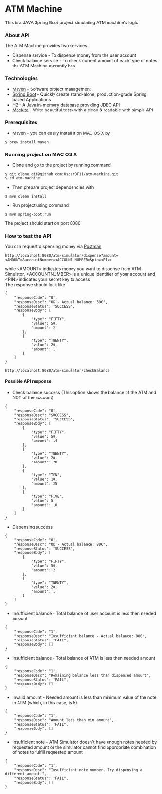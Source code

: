 # ATM Machine
This is a JAVA Spring Boot project simulating ATM machine's logic

### About API
The ATM Machine provides two services.
* Dispense service - To dispense money from the user account 
* Check balance service - To check current amount of each type of notes the ATM Machine currently has

### Technologies
* [Maven](https://maven.apache.org/) - Software project management
* [Spring Boot](https://projects.spring.io/spring-boot/) - Quickly create stand-alone, production-grade Spring based Applications
* [H2](http://www.h2database.com/html/main.html) - A Java in-memory database providing JDBC API
* [Mockito](http://site.mockito.org/) - Write beautiful tests with a clean & readable with simple API

### Prerequisites
* Maven - you can easily install it on MAC OS X by 
```
$ brew install maven
```

### Running project on MAC OS X
* Clone and go to the project by running command
```
$ git clone git@github.com:OscarBF11/atm-machine.git
$ cd atm-machine
```

* Then prepare project dependencies with
```
$ mvn clean install
```

* Run project using command
```
$ mvn spring-boot:run
```

The project should start on port 8080

### How to test the API
You can request dispensing money via [Postman](https://www.getpostman.com)
```
http://localhost:8080/atm-simulator/dispense?amount=<AMOUNT>&accountNumber=<ACCOUNT_NUMBER>&pin=<PIN>
```

while \<AMOUNT\> indicates money you want to dispense from ATM Simulator, \<ACCOUNTNUMBER\> is a unique identifier of your account and  \<PIN\> indicates your secret key to access
<br/>The response should look like
```
{
    "responseCode": "0",
    "responseDesc": "OK - Actual balance: 30€",
    "responseStatus": "SUCCESS",
    "responseBody": [
        {
            "type": "FIFTY",
            "value": 50,
            "amount": 2
        },
        {
            "type": "TWENTY",
            "value": 20,
            "amount": 1
        }
    ]
}
```

```
http://localhost:8080/atm-simulator/checkBalance
```
#### Possible API response
* Check balance success (This option shows the balance of the ATM and NOT of the account)
```
{
    "responseCode": "0",
    "responseDesc": "SUCCESS",
    "responseStatus": "SUCCESS",
    "responseBody": [
        {
            "type": "FIFTY",
            "value": 50,
            "amount": 14
        },
        {
            "type": "TWENTY",
            "value": 20,
            "amount": 20
        },
        {
            "type": "TEN",
            "value": 10,
            "amount": 25
        },
        {
            "type": "FIVE",
            "value": 5,
            "amount": 10
        }
    ]
}
```

* Dispensing success
```
{
    "responseCode": "0",
    "responseDesc": "OK - Actual balance: 80€",
    "responseStatus": "SUCCESS",
    "responseBody": [
        {
            "type": "FIFTY",
            "value": 50,
            "amount": 2
        },
        {
            "type": "TWENTY",
            "value": 20,
            "amount": 1
        }
    ]
}
```
* Insufficient balance - Total balance of user account is less then needed amount
```
{
    "responseCode": "1",
    "responseDesc": "Insufficient balance - Actual balance: 80€",
    "responseStatus": "FAIL",
    "responseBody": []
}
```

* Insufficient balance - Total balance of ATM is less then needed amount
```
{
    "responseCode": "1",
    "responseDesc": "Remaining balance less than dispensed amount",
    "responseStatus": "FAIL",
    "responseBody": []
}
```

* Invalid amount - Needed amount is less than minimum value of the note in ATM (which, in this case, is 5)
```
{
    "responseCode": "1",
    "responseDesc": "Amount less than min amount",
    "responseStatus": "FAIL",
    "responseBody": []
}
```

* Insufficient note - ATM Simulator doesn't have enough notes needed by requested amount or the simulator cannot find appropriate combination of notes to fulfill requested amount
```
{
    "responseCode": "1",
    "responseDesc": "Insufficient note number. Try dispensing a different amount.",
    "responseStatus": "FAIL",
    "responseBody": []
}
```
